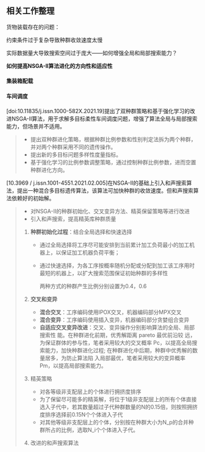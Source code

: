## 相关工作整理

货物装载存在的问题：

约束条件过于复杂导致种群收敛速度太慢

实际数据量大导致搜索空间过于庞大——如何增强全局和局部搜索能力？

**如何提高NSGA-II算法进化的方向性和适应性**

#### 集装箱配载



#### 车间调度

[doi:10.11835/j.issn.1000-582X.2021.19]提出了双种群策略和基于强化学习的改进NSGA-II算法，用于求解多目标柔性车间调度问题，增强了算法全局与局部搜索能力，但场景并不适用。

> - 提出双种群进化策略，根据种群比例参数和性别判定法拆为两个种群，并对两个种群采用不同的遗传操作。
> - 提出新的多目标问题多样性度量指标。
> - 基于强化学习的比例参数调整策略，通过控制种群比例参数，进而空置种群进化方向。

[10.3969 / j.issn.1001-4551.2021.02.005]在NSGA-II的基础上引入和声搜索算法，提出一种混合多目标遗传算法，该算法可加快种群的收敛速度。但和声搜索算法依赖好的初始解。

> - 对NSGA-II的种群初始化、交叉变异方法、精英保留策略等进行改进
> - 引入和声搜索，提高精英库种群质量
>
> 1. **种群初始化过程**：结合全局选择和快速选择
>
>    - 通过全局选择将工序尽可能安排到当前累计加工负荷最小的加工机器上，以保证加工机器负荷平衡；
>
>    - 通过快速选择，为各工序按概率随机分配或分配到加工该工序用时最短的机器上，以扩大搜索范围保证初始种群的多样性
>
>      两种方式的种群产生比例分别设置为0.4，0.6
>
> 2. **交叉和变异**
>
>    - **混合交叉**：工序编码使用IPOX交叉，机器编码部分MPX交叉
>    - **混合变异**：工序编码使用插入变异，机器编码部分贪婪组合变异
>    - **自适应交叉变异改进**：交叉、变异操作分别影响算法的全局、局部搜索性
>      能。在种群进化前期，优秀解距离 pareto 最优前沿较 远，为保证群体的参与性，笔者采用较大的交叉概率 Pc，以提高全局搜索能力，加快种群进化过程; 在种群进化中后期，种群中优秀解的数量居多，为防止算法陷 入局部最优，笔者采用较大的变异概率 Pm，以提高局部搜索能力。
>
> 3. 精英策略
>
>    - 对各等级非支配层上的个体进行拥挤度排序
>    - 为了保留尽可能多的精英解，将位于1级非支配层上的所有个体直接选入子代中，若其数量超过子代种群数量的N的0.15倍，则按照拥挤度排序选择前0.15N个个体进入子代
>    - 对其他等级非支配层上的个体，分别按在种群大小为N_p的合并种群所占的比例，选取N_i个个体进入子代。
>
> 4. 改进的和声搜索算法